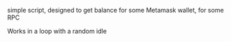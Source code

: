 simple script, designed to get balance for some Metamask wallet, for some RPC

Works in a loop with a random idle

